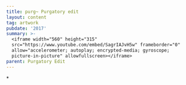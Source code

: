 ```yaml
---
title: purg~ Purgatory edit
layout: content
tag: artwork
pubdate: '2017'
summary: >-
  <iframe width="560" height="315"
  src="https://www.youtube.com/embed/SagrIAJvH5w" frameborder="0"
  allow="accelerometer; autoplay; encrypted-media; gyroscope;
  picture-in-picture" allowfullscreen></iframe>
parent: Purgatory Edit
---
```

\*
